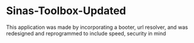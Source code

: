 # Sinas-Toolbox-Updated

This application was made by incorporating a booter, url resolver, and was redesigned and reprogrammed to include speed, security in mind
